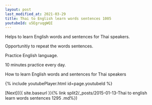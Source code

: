 ```yaml
---
layout: post
last_modified_at: 2021-03-29
title: Thai to English learn words sentences 1005 
youtubeId: u5EgruqgWQI
---
```

 
 
Helps to learn English words and sentences for Thai speakers.

Opportunitiy to repeat the words sentences. 

Practice English language. 
 
10 minutes practice every day. 
 
How to learn English words and sentences for Thai speakers 
 
{% include youtubePlayer.html id=page.youtubeId %}
 
 
[Next]({{ site.baseurl }}{% link  split2/_posts/2015-01-13-Thai to english learn words sentences 1295 .md%})
 
